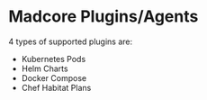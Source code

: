 # Madcore Plugins/Agents 

4 types of supported plugins are:
* Kubernetes Pods
* Helm Charts
* Docker Compose
* Chef Habitat Plans
